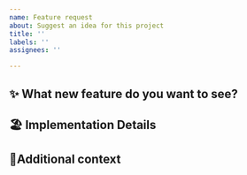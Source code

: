 ```yaml
---
name: Feature request
about: Suggest an idea for this project
title: ''
labels: ''
assignees: ''

---
```


## ✨ What new feature do you want to see?
<!-- Is your feature request related to a problem? Please describe it. (Ex. I'm always frustrated when...) -->
<!-- Provide a clear and concise description of what you want to happen -->

## 🏖 Implementation Details
<!-- Any technical details that need to be taken into consideration as we implement -->

## 🥞Additional context
<!-- Add any other context or screenshots about the feature request here. -->
